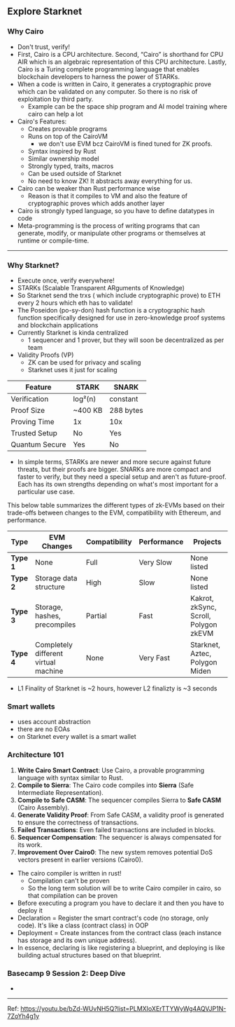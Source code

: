 ## Explore Starknet

### Why Cairo
- Don't trust, verify!
- First, Cairo is a CPU architecture. Second, “Cairo” is shorthand for CPU AIR which is an algebraic representation of this CPU architecture. Lastly, Cairo is a Turing complete programming language that enables blockchain developers to harness the power of STARKs.
- When a code is written in Cairo, it generates a cryptographic prove which can be validated on any computer. So there is no risk of exploitation by third party.
    - Example can be the space ship program and AI model training where cairo can help a lot
- Cairo's Features:
  - Creates provable programs
  - Runs on top of the CairoVM
    - we don't use EVM bcz CairoVM is fined tuned for ZK proofs.
  - Syntax inspired by Rust
  - Similar ownership model
  - Strongly typed, traits, macros
  - Can be used outside of Starknet
  - No need to know ZK! It abstracts away everything for us.
- Cairo can be weaker than Rust performance wise
    - Reason is that it compiles to VM and also the feature of cryptographic proves which adds another layer
- Cairo is strongly typed language, so you have to define datatypes in code
- Meta-programming is the process of writing programs that can generate, modify, or manipulate other programs or themselves at runtime or compile-time.

____
### Why Starknet?

- Execute once, verify everywhere!
- STARKs (Scalable Transparent ARguments of Knowledge) 
- So Starknet send the trxs ( which include cryptographic prove) to ETH every 2 hours which eth has to validate!
- The Poseidon (po-sy-don) hash function is a cryptographic hash function specifically designed for use in zero-knowledge proof systems and blockchain applications
- Currently Starknet is kinda centralized
    - 1 sequencer and 1 prover, but they will soon be decentralized as per team
- Validity Proofs (VP)
    - ZK can be used for privacy and scaling
    - Starknet uses it just for scaling
 
    
| **Feature** | **STARK** | **SNARK** |
|---------|-------|-------|
| Verification | log²(n) | constant |
| Proof Size | ~400 KB | 288 bytes |
| Proving Time | 1x | 10x |
| Trusted Setup | No | Yes |
| Quantum Secure | Yes | No |
  

- In simple terms, STARKs are newer and more secure against future threats, but their proofs are bigger. SNARKs are more compact and faster to verify, but they need a special setup and aren't as future-proof. Each has its own strengths depending on what's most important for a particular use case.  

This below table summarizes the different types of zk-EVMs based on their trade-offs between changes to the EVM, compatibility with Ethereum, and performance.

| **Type** | **EVM Changes**                      | **Compatibility**          | **Performance** | **Projects**                                   |
|----------|--------------------------------------|----------------------------|-----------------|------------------------------------------------|
| **Type 1** | None                                 | Full                       | Very Slow       | None listed                                    |
| **Type 2** | Storage data structure               | High                       | Slow            | None listed                                    |
| **Type 3** | Storage, hashes, precompiles         | Partial                    | Fast            | Kakrot, zkSync, Scroll, Polygon zkEVM           |
| **Type 4** | Completely different virtual machine | None                       | Very Fast       | Starknet, Aztec, Polygon Miden                 |

- L1 Finality of Starknet is ~2 hours, however L2 finalizty is ~3 seconds

### Smart wallets 

- uses account abstraction
- there are no EOAs
- on Starknet every wallet is a smart wallet

### Architecture 101 

1. **Write Cairo Smart Contract**: Use Cairo, a provable programming language with syntax similar to Rust.
2. **Compile to Sierra**: The Cairo code compiles into **Sierra** (Safe Intermediate Representation).
3. **Compile to Safe CASM**: The sequencer compiles Sierra to **Safe CASM** (Cairo Assembly).
4. **Generate Validity Proof**: From Safe CASM, a validity proof is generated to ensure the correctness of transactions.
5. **Failed Transactions**: Even failed transactions are included in blocks.
6. **Sequencer Compensation**: The sequencer is always compensated for its work.
7. **Improvement Over Cairo0**: The new system removes potential DoS vectors present in earlier versions (Cairo0).

- The cairo compiler is written in rust!
    - Compilation can't be proven
    - So the long term solution will be to write Cairo compiler in cairo, so that compilation can be proven
- Before executing a program you have to declare it and then you have to deploy it
- Declaration = Register the smart contract's code (no storage, only code). It's like a class (contract class) in OOP
- Deployment = Create instances from the contract class (each instance has storage and its own unique address).
- In essence, declaring is like registering a blueprint, and deploying is like building actual structures based on that blueprint.
  
### Basecamp 9 Session 2: Deep Dive
-
___
Ref: https://youtu.be/bZd-WUvNH5Q?list=PLMXIoXErTTYWyWg4AQVJP1N-7ZoYh4g1y
